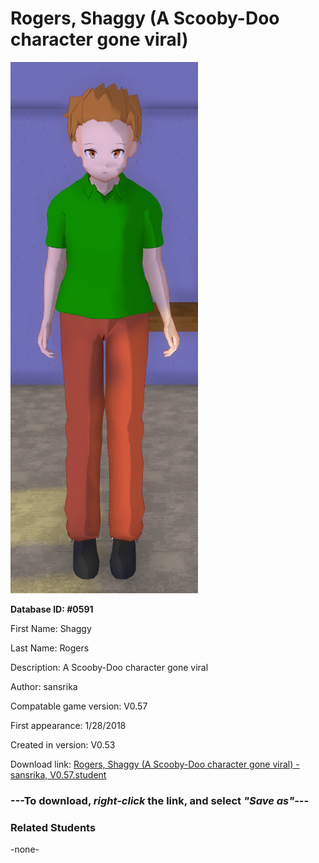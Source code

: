 # Rogers, Shaggy (A Scooby-Doo character gone viral)

<img src="../../Files/Images/Rogers, Shaggy (A Scooby-Doo character gone viral).png" title="Rogers, Shaggy (A Scooby-Doo character gone viral) - sansrika, V0.57">

**Database ID: #0591**

First Name: Shaggy

Last Name: Rogers

Description: A Scooby-Doo character gone viral

Author: sansrika

Compatable game version: V0.57

First appearance: 1/28/2018

Created in version: V0.53

Download link: <a href="https://raw.githubusercontent.com/Arbiter1223/Daigaku-Gurashi-Custom-Students/master/Files/Student%20Files/Rogers%2C%20Shaggy%20(A%20Scooby-Doo%20character%20gone%20viral)%20-%20sansrika%2C%20V0.57.student">Rogers, Shaggy (A Scooby-Doo character gone viral) - sansrika, V0.57.student</a>

### ---**To download, _right-click_ the link, and select _"Save as"_**---

### Related Students

-none-
